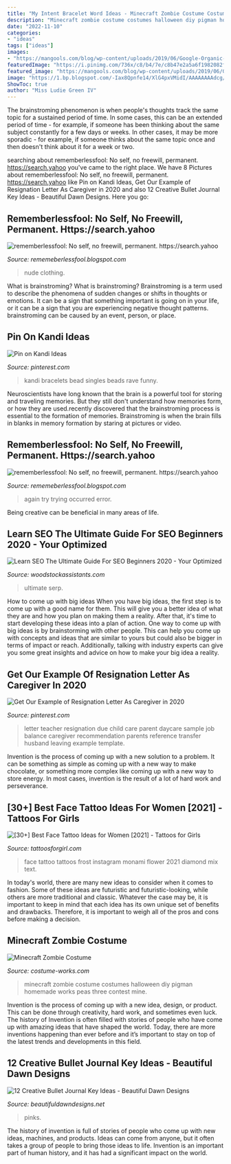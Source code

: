 ```yaml
---
title: "My Intent Bracelet Word Ideas - Minecraft Zombie Costume Costumes Halloween Diy Pigman Homemade Works Peas Three Contest Mine"
description: "Minecraft zombie costume costumes halloween diy pigman homemade works peas three contest mine"
date: "2022-11-10"
categories:
- "ideas"
tags: ["ideas"]
images:
- "https://mangools.com/blog/wp-content/uploads/2019/06/Google-Organic-CTR-History.png"
featuredImage: "https://i.pinimg.com/736x/c8/b4/7e/c8b47e2a5a6f1982082faedaea7b9066.jpg"
featured_image: "https://mangools.com/blog/wp-content/uploads/2019/06/Google-Organic-CTR-History.png"
image: "https://1.bp.blogspot.com/-Iax8Qpnfe14/XlG4pxVMidI/AAAAAAAAdcg/-55dSgv4X0c3_KdSXq5cvuQCW2ZRlxfKwCLcBGAsYHQ/s1600/Untitled720.png"
ShowToc: true
author: "Miss Ludie Green IV"
---
```



The brainstroming phenomenon is when people's thoughts track the same topic for a sustained period of time. In some cases, this can be an extended period of time - for example, if someone has been thinking about the same subject constantly for a few days or weeks. In other cases, it may be more sporadic - for example, if someone thinks about the same topic once and then doesn't think about it for a week or two.

	

		
searching about rememberlessfool: No self, no freewill, permanent. https://search.yahoo you've came to the right place. We have 8 Pictures about rememberlessfool: No self, no freewill, permanent. https://search.yahoo like Pin on Kandi Ideas, Get Our Example of Resignation Letter As Caregiver in 2020 and also 12 Creative Bullet Journal Key Ideas - Beautiful Dawn Designs. Here you go:
		
    
## Rememberlessfool: No Self, No Freewill, Permanent. Https://search.yahoo

<img loading=lazy src="https://staticdelivery.nexusmods.com/mods/2531/images/thumbnails/325/325-1539420900-1768265772.jpeg" onerror="this.onerror=null;this.src='https://tse2.mm.bing.net/th?id=OIP.YH_WODHr3_eruJ9DkdYI8QAAAA&amp;pid=15.1';" alt="rememberlessfool: No self, no freewill, permanent. https://search.yahoo">

_Source: rememeberlessfool.blogspot.com_

>nude clothing. 

	

What is brainstroming?
What is brainstroming? Brainstroming is a term used to describe the phenomena of sudden changes or shifts in thoughts or emotions. It can be a sign that something important is going on in your life, or it can be a sign that you are experiencing negative thought patterns. brainstroming can be caused by an event, person, or place.

    
## Pin On Kandi Ideas

<img loading=lazy src="https://i.pinimg.com/736x/c8/b4/7e/c8b47e2a5a6f1982082faedaea7b9066.jpg" onerror="this.onerror=null;this.src='https://tse4.mm.bing.net/th?id=OIP.EUbz2pBK3OkQfx34Us5KogHaNK&amp;pid=15.1';" alt="Pin on Kandi Ideas">

_Source: pinterest.com_

>kandi bracelets bead singles beads rave funny. 

	

Neuroscientists have long known that the brain is a powerful tool for storing and traveling memories. But they still don't understand how memories form, or how they are used.recently discovered that the brainstroming process is essential to the formation of memories. Brainstroming is when the brain fills in blanks in memory formation by staring at pictures or video.

    
## Rememberlessfool: No Self, No Freewill, Permanent. Https://search.yahoo

<img loading=lazy src="https://1.bp.blogspot.com/-Iax8Qpnfe14/XlG4pxVMidI/AAAAAAAAdcg/-55dSgv4X0c3_KdSXq5cvuQCW2ZRlxfKwCLcBGAsYHQ/s1600/Untitled720.png" onerror="this.onerror=null;this.src='https://tse3.mm.bing.net/th?id=OIP.7sdotvirS4ftrbbMuRZfcAHaEK&amp;pid=15.1';" alt="rememberlessfool: No self, no freewill, permanent. https://search.yahoo">

_Source: rememeberlessfool.blogspot.com_

>again try trying occurred error. 

	

Being creative can be beneficial in many areas of life.

    
## Learn SEO The Ultimate Guide For SEO Beginners 2020 - Your Optimized

<img loading=lazy src="https://mangools.com/blog/wp-content/uploads/2019/06/Google-Organic-CTR-History.png" onerror="this.onerror=null;this.src='https://tse3.mm.bing.net/th?id=OIP.RvZajMxg89rwlK8bpiq5GgHaDS&amp;pid=15.1';" alt="Learn SEO The Ultimate Guide For SEO Beginners 2020 - Your Optimized">

_Source: woodstockassistants.com_

>ultimate serp. 

	

How to come up with big ideas
When you have big ideas, the first step is to come up with a good name for them. This will give you a better idea of what they are and how you plan on making them a reality. After that, it's time to start developing these ideas into a plan of action.
One way to come up with big ideas is by brainstorming with other people. This can help you come up with concepts and ideas that are similar to yours but could also be bigger in terms of impact or reach. Additionally, talking with industry experts can give you some great insights and advice on how to make your big idea a reality.

    
## Get Our Example Of Resignation Letter As Caregiver In 2020

<img loading=lazy src="https://i.pinimg.com/736x/87/5e/b8/875eb875f79545cb8eb0e161d460f22c.jpg" onerror="this.onerror=null;this.src='https://tse1.mm.bing.net/th?id=OIP.VHl0L1hSfELKCDmEXkRp3AHaHa&amp;pid=15.1';" alt="Get Our Example of Resignation Letter As Caregiver in 2020">

_Source: pinterest.com_

>letter teacher resignation due child care parent daycare sample job balance caregiver recommendation parents reference transfer husband leaving example template. 

	

Invention is the process of coming up with a new solution to a problem. It can be something as simple as coming up with a new way to make chocolate, or something more complex like coming up with a new way to store energy. In most cases, invention is the result of a lot of hard work and perseverance.

    
## [30+] Best Face Tattoo Ideas For Women [2021] - Tattoos For Girls

<img loading=lazy src="https://www.tattoosforgirl.com/wp-content/uploads/2020/07/face-tattoos-for-women-6.jpg" onerror="this.onerror=null;this.src='https://tse3.mm.bing.net/th?id=OIP.XHFujHeHBrl4BHnJ5hkURwHaHa&amp;pid=15.1';" alt="[30+] Best Face Tattoo Ideas for Women [2021] - Tattoos for Girls">

_Source: tattoosforgirl.com_

>face tattoo tattoos frost instagram monami flower 2021 diamond mix text. 

	

In today's world, there are many new ideas to consider when it comes to fashion. Some of these ideas are futuristic and futuristic-looking, while others are more traditional and classic. Whatever the case may be, it is important to keep in mind that each idea has its own unique set of benefits and drawbacks. Therefore, it is important to weigh all of the pros and cons before making a decision.

    
## Minecraft Zombie Costume

<img loading=lazy src="http://photos.costume-works.com/full/minecraft_zombie2.jpg" onerror="this.onerror=null;this.src='https://tse4.mm.bing.net/th?id=OIP.-TRXVjfad2LU3qJn6HWaFAHaJ3&amp;pid=15.1';" alt="Minecraft Zombie Costume">

_Source: costume-works.com_

>minecraft zombie costume costumes halloween diy pigman homemade works peas three contest mine. 

	

Invention is the process of coming up with a new idea, design, or product. This can be done through creativity, hard work, and sometimes even luck. The history of Invention is often filled with stories of people who have come up with amazing ideas that have shaped the world. Today, there are more inventions happening than ever before and it’s important to stay on top of the latest trends and developments in this field.

    
## 12 Creative Bullet Journal Key Ideas - Beautiful Dawn Designs

<img loading=lazy src="https://beautifuldawndesigns.net/wp-content/uploads/2019/10/loosefolia_65871308_143094543457583_1969787933328952544_n-e1572483287355.jpg" onerror="this.onerror=null;this.src='https://tse2.mm.bing.net/th?id=OIP.1nMzJY7-s8EyorlSmlBwYwHaHa&amp;pid=15.1';" alt="12 Creative Bullet Journal Key Ideas - Beautiful Dawn Designs">

_Source: beautifuldawndesigns.net_

>pinks. 

	

The history of invention is full of stories of people who come up with new ideas, machines, and products. Ideas can come from anyone, but it often takes a group of people to bring those ideas to life. Invention is an important part of human history, and it has had a significant impact on the world.

